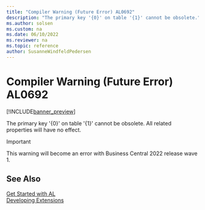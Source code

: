 ```yaml
---
title: "Compiler Warning (Future Error) AL0692"
description: "The primary key '{0}' on table '{1}' cannot be obsolete."
ms.author: solsen
ms.custom: na
ms.date: 06/10/2022
ms.reviewer: na
ms.topic: reference
author: SusanneWindfeldPedersen
---
```

[//]: # (START>DO_NOT_EDIT)
[//]: # (IMPORTANT:Do not edit any of the content between here and the END>DO_NOT_EDIT.)
[//]: # (Any modifications should be made in the .xml files in the ModernDev repo.)
# Compiler Warning (Future Error) AL0692

[!INCLUDE[banner_preview](../includes/banner_preview.md)]

The primary key '{0}' on table '{1}' cannot be obsolete. All related properties will have no effect.

> [!IMPORTANT]
> This warning will become an error with Business Central 2022 release wave 1.  

[//]: # (IMPORTANT: END>DO_NOT_EDIT)
## See Also  
[Get Started with AL](../devenv-get-started.md)  
[Developing Extensions](../devenv-dev-overview.md)  